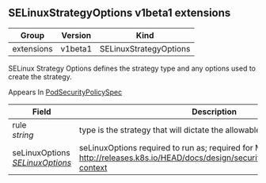 ## SELinuxStrategyOptions v1beta1 extensions

Group        | Version     | Kind
------------ | ---------- | -----------
extensions | v1beta1 | SELinuxStrategyOptions



SELinux  Strategy Options defines the strategy type and any options used to create the strategy.

<aside class="notice">
Appears In  <a href="#podsecuritypolicyspec-v1beta1">PodSecurityPolicySpec</a> </aside>

Field        | Description
------------ | -----------
rule <br /> *string*  | type is the strategy that will dictate the allowable labels that may be set.
seLinuxOptions <br /> *[SELinuxOptions](#selinuxoptions-v1)*  | seLinuxOptions required to run as; required for MustRunAs More info: http://releases.k8s.io/HEAD/docs/design/security_context.md#security-context

